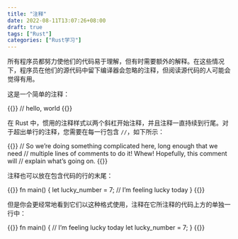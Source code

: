 ```yaml
---
title: "注释"
date: 2022-08-11T13:07:26+08:00
draft: true
tags: ["Rust"]
categories: ["Rust学习"]
---
```


所有程序员都努力使他们的代码易于理解，但有时需要额外的解释。在这些情况下，程序员在他们的源代码中留下编译器会忽略的注释，但阅读源代码的人可能会觉得有用。

这是一个简单的注释：

{{<highlight rust>}}
// hello, world
{{</highlight>}}

在 Rust 中，惯用的注释样式以两个斜杠开始注释，并且注释一直持续到行尾。对于超出单行的注释，您需要在每一行包含 `//`，如下所示：

{{<highlight rust>}}
// So we’re doing something complicated here, long enough that we need
// multiple lines of comments to do it! Whew! Hopefully, this comment will
// explain what’s going on.
{{</highlight>}}

注释也可以放在包含代码的行的末尾：

{{<highlight rust>}}
fn main() {
    let lucky_number = 7; // I’m feeling lucky today
}
{{</highlight>}}

但是你会更经常地看到它们以这种格式使用，注释在它所注释的代码上方的单独一行中：

{{<highlight rust>}}
fn main() {
    // I’m feeling lucky today
    let lucky_number = 7;
}
{{</highlight>}}
